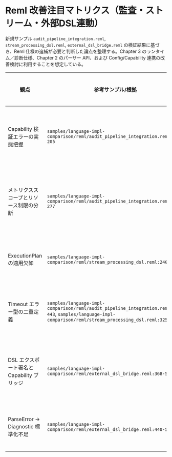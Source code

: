 # Reml 改善注目マトリクス（監査・ストリーム・外部DSL連動）

新規サンプル `audit_pipeline_integration.reml`, `stream_processing_dsl.reml`, `external_dsl_bridge.reml` の検証結果に基づき、Reml 仕様の追補が必要と判断した論点を整理する。Chapter 3 のランタイム／診断仕様、Chapter 2 のパーサー API、および Config/Capability 連携の改善検討に利用することを想定している。

| 観点 | 参考サンプル/根拠 | 発見された課題 | 改善提案 | 関連章 | 優先度 | 進行状況 |
| - | - | - | - | - | - | - |
| Capability 検証エラーの実態把握 | `samples/language-impl-comparison/reml/audit_pipeline_integration.reml:193-205` | `Runtime.verify_capability_stage` が失敗時の実在 Stage 情報を返さず、サンプルでは `StageRequirement` から推測値を仮置きして診断 (`actual_stage = Experimental`) を生成している。監査ログの正確性と `effects.contract` 系診断の一貫性が損なわれる。 | `Runtime.CapabilityError` に `actual_stage`, `capability_metadata` を追加し、`verify_capability_stage` の Err で必須提供とする。併せて `Diag.EffectDiagnostic` で Stage 差分を構造化出力する規約を 3-6 §2.4.1 / 3-8 §1.2 / 3-9 §1.4.5 に追記。 | 3-6, 3-8, 3-9 | 高 | 完了 |
| メトリクススコープとリソース制限の分断 | `samples/language-impl-comparison/reml/audit_pipeline_integration.reml:220-277` | DSL メトリクスとチャネルメトリクスで個別に `Runtime.create_metrics_registry()` を要求され、リソース制限 (`Async.ResourceLimitSet`) も ExecutionPlan に自動伝播しない。パイプラインごとのメトリクス統合やリミット監査が仕様から読めない。 | `Runtime` にパイプライン単位の `ExecutionMetricsScope` を追加し（3-8 §4）、`Async.channel_metrics`/`Diag.register_dsl_metrics` が同一スコープを受け取れるよう改訂。`ResourceLimitSet` を ExecutionPlan と Conductor 設定に連動させる手順を 3-6 §6.1 / 3-9 §1.4 に明文化。 | 3-6, 3-8, 3-9 | 中 | 完了 |
| ExecutionPlan の適用欠如 | `samples/language-impl-comparison/reml/stream_processing_dsl.reml:240-307` | ストリーム処理で `Async.ExecutionPlan` を構築しても、適用先 API が無いため計画が実行経路に反映されず、バックプレッシャー戦略が実装依存のままになる。 | 3-9 §1.4 に `Async.with_plan(stream, plan)` を追加し、適用時の Capability 検証・診断メタデータ (`extensions["async.plan"]`) と `async.plan.unsupported` コードを定義。2-6 §M で `RunConfig.extensions["async"].execution_plan` との連動を明文化。 | 2-6, 3-9 | 高 | 完了 |
| Timeout エラー型の二重定義 | `samples/language-impl-comparison/reml/audit_pipeline_integration.reml:427-443`, `samples/language-impl-comparison/reml/stream_processing_dsl.reml:325-333` | 同じ `Async.timeout` を利用しているにも関わらず、片方のサンプルは `Async.AsyncError.Timeout`、もう片方は `Async.TimeoutError` を想定。仕様でエラー型の単一化がされておらず、診断コード `async.timeout` の扱いも不統一。 | 3-9 §1.2 に `Async.timeout` の戻り値と `TimeoutInfo` を追記し、3-6 §2.5 で `async.timeout` コードとメタデータを標準化。併せて 2-5 §B-12 に診断生成手順と後方互換ヘルパを追加し、旧 `TimeoutError` 依存からの移行を明記。 | 2-5, 3-6, 3-9 | 中 | 完了 |
| DSL エクスポート署名と Capability ブリッジ | `samples/language-impl-comparison/reml/external_dsl_bridge.reml:368-505` | GraphQL から生成した DSL エントリを `Manifest.DslExportSignature` で検証する際、`allows_effects` のみで Capability や Stage 要件を照合できず、`CapabilityManifest` からの情報も失われる。外部 DSL 連携時に効果タグと Capability の同期が仕様上曖昧。 | `DslExportSignature` に `requires_capabilities`/`stage_bounds` を追加し、Capability マニフェストとの整合検査手順を 3-7 §1.4.1 / 3-8 §7.4 に追加。`transform_capability_manifest_to_reml` で Stage/Capability を正規化する。 | 1-2, 3-7, 3-8 | 高 | 完了 |
| ParseError → Diagnostic 標準化不足 | `samples/language-impl-comparison/reml/external_dsl_bridge.reml:440-509` | 外部 DSL 解析失敗時に `Diag.ParseDiagnosticOptions` を都度組み立てる必要があり、監査メタデータやロケール設定が実装者任せ。LSP/CLI 連携で診断品質に差が出る。 | `ParseDiagnosticOptions` に `input_name` を追加し、`Diag.parse_error_defaults(input_name)` と 3-6 §2.4.1 で `parse.*` 監査キーを必須化。2-5 §C-0 ではプリセット利用とレコード更新手順を示し、CLI/LSP と監査で統一された診断が得られるようにした。 | 2-5, 3-6 | 低 | 完了 |
